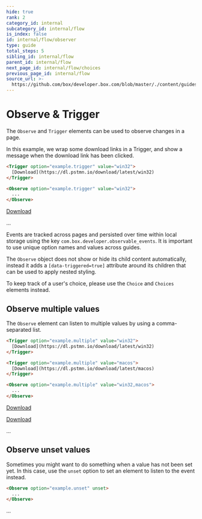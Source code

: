 ```yaml
---
hide: true
rank: 2
category_id: internal
subcategory_id: internal/flow
is_index: false
id: internal/flow/observer
type: guide
total_steps: 5
sibling_id: internal/flow
parent_id: internal/flow
next_page_id: internal/flow/choices
previous_page_id: internal/flow
source_url: >-
  https://github.com/box/developer.box.com/blob/master/./content/guides/internal/flow/observer.md
---
```


<!-- does not need translation -->

# Observe & Trigger

The `Observe` and `Trigger` elements can be used to observe changes in a page.

In this example, we wrap some download links in a Trigger, and show a message
when the download link has been clicked.

```html
<Trigger option="example.trigger" value="win32">
  [Download](https://dl.pstmn.io/download/latest/win32)
</Trigger>

<Observe option="example.trigger" value="win32">
  ...
</Observe>
```

<H>

<Trigger option='example.trigger' value='win32'>

[Download](https://dl.pstmn.io/download/latest/win32)

</Trigger>

<Observe option='example.trigger' value='win32'>

...

</Observe>

</H>

<Message notice>

Events are tracked across pages and persisted over time within local storage
using the key `com.box.developer.observable_events`. It is important to use
unique option names and values across guides.

</Message>

<Message warning>

The `Observe` object does not show or hide its child content automatically,
instead it adds a `[data-triggered=true]` attribute around its children that
can be used to apply nested styling.

To keep track of a user's choice, please use the `Choice` and `Choices`
elements instead.

</Message>

## Observe multiple values

The `Observe` element can listen to multiple values by using a comma-separated
list.

```html
<Trigger option="example.multiple" value="win32">
  [Download](https://dl.pstmn.io/download/latest/win32)
</Trigger>

<Trigger option="example.multiple" value="macos">
  [Download](https://dl.pstmn.io/download/latest/macos)
</Trigger>

<Observe option="example.multiple" value="win32,macos">
  ...
</Observe>
```

<H>

<Trigger option='example.multiple' value='win32'>

[Download](https://dl.pstmn.io/download/latest/win32)

</Trigger>

<Trigger option='example.multiple' value='macos'>

[Download](https://dl.pstmn.io/download/latest/macos)

</Trigger>

<Observe option='example.multiple' value='win32,macos'>
...

</Observe>

</H>

## Observe unset values

Sometimes you might want to do something when a value has not been set yet. In
this case, use the `unset` option to set an element to listen to the event
instead.

```html
<Observe option="example.unset" unset>
  ...
</Observe>
```

<H>

<Observe option='example.unset' unset>

...

</Observe>

</H>
